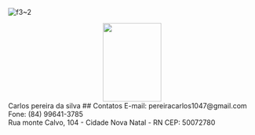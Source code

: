 
![f3~2](https://user-images.githubusercontent.com/79268743/170640529-d4cd330d-40e1-4633-8251-e71741022fe0.jpg)<br>
<div align="center" >
  <img src="https://user-images.githubusercontent.com/79268743/170640529-d4cd330d-40e1-4633-8251-e71741022fe0.jpg"height="160" width="119"/>
</div>
Carlos pereira da silva
## Contatos
E-mail:&nbsp;pereiracarlos1047@gmail.com <br>
Fone:&nbsp;(84) 99641-3785<br>
Rua monte Calvo, 104  - Cidade Nova
Natal - RN CEP: 50072780
